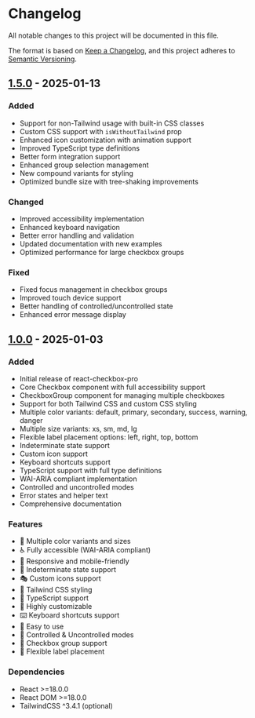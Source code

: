 # Changelog

All notable changes to this project will be documented in this file.

The format is based on [Keep a Changelog](https://keepachangelog.com/en/1.0.0/),
and this project adheres to [Semantic Versioning](https://semver.org/spec/v2.0.0.html).

## [1.5.0] - 2025-01-13

### Added
- Support for non-Tailwind usage with built-in CSS classes
- Custom CSS support with `isWithoutTailwind` prop
- Enhanced icon customization with animation support
- Improved TypeScript type definitions
- Better form integration support
- Enhanced group selection management
- New compound variants for styling
- Optimized bundle size with tree-shaking improvements

### Changed
- Improved accessibility implementation
- Enhanced keyboard navigation
- Better error handling and validation
- Updated documentation with new examples
- Optimized performance for large checkbox groups

### Fixed
- Fixed focus management in checkbox groups
- Improved touch device support
- Better handling of controlled/uncontrolled state
- Enhanced error message display

## [1.0.0] - 2025-01-03

### Added
- Initial release of react-checkbox-pro
- Core Checkbox component with full accessibility support
- CheckboxGroup component for managing multiple checkboxes
- Support for both Tailwind CSS and custom CSS styling
- Multiple color variants: default, primary, secondary, success, warning, danger
- Multiple size variants: xs, sm, md, lg
- Flexible label placement options: left, right, top, bottom
- Indeterminate state support
- Custom icon support
- Keyboard shortcuts support
- TypeScript support with full type definitions
- WAI-ARIA compliant implementation
- Controlled and uncontrolled modes
- Error states and helper text
- Comprehensive documentation

### Features
- 🎨 Multiple color variants and sizes
- ♿️ Fully accessible (WAI-ARIA compliant)
- 📱 Responsive and mobile-friendly
- 🎯 Indeterminate state support
- 🎭 Custom icons support
- 💅 Tailwind CSS styling
- 📝 TypeScript support
- 🔧 Highly customizable
- ⌨️ Keyboard shortcuts support
- 🎉 Easy to use
- 🔄 Controlled & Uncontrolled modes
- 👥 Checkbox group support
- 📍 Flexible label placement

### Dependencies
- React >=18.0.0
- React DOM >=18.0.0
- TailwindCSS ^3.4.1 (optional)

[1.5.0]: https://github.com/shakibdshy/react-checkbox-pro/releases/tag/v1.5.0
[1.0.0]: https://github.com/shakibdshy/react-checkbox-pro/releases/tag/v1.0.0 
